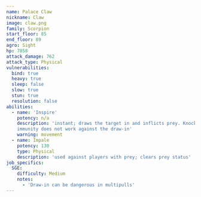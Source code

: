 ```yaml
---
name: Palace Claw
nickname: Claw
image: claw.png
family: Scorpion
start_floor: 85
end_floor: 89
agro: Sight
hp: 7858
attack_damage: 762
attack_type: Physical
vulnerabilities:
  bind: true
  heavy: true
  sleep: false
  slow: true
  stun: true
  resolution: false
abilities:
  - name: 'Inspire'
    potency: n/a
    description: 'instant; draws the target in and inflicts prey. Knockback
    immunity does not work against the draw-in'
    warning: movement
  - name: Impale
    potency: 130
    type: Physical
    description: 'used against players with prey; clears prey status'
job_specifics:
  SGE:
    difficulty: Medium
    notes:
      - 'Draw-in can be dangerous in multipulls'
---
```

